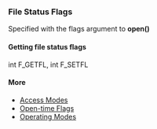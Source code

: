 ### File Status Flags

Specified with the flags argument to **open()**

#### Getting file status flags
 int F_GETFL, int F_SETFL 

#### More

- [Access Modes](07_08_01_access_modes.md)
- [Open-time Flags](07_08_02_open_time_flags.md)
- [Operating Modes](07_08_03_operating_modes.md)

